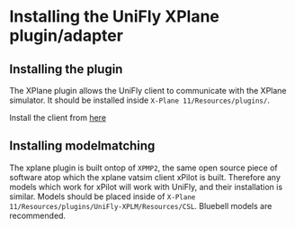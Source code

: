 # Installing the UniFly XPlane plugin/adapter

## Installing the plugin
The XPlane plugin allows the UniFly client to communicate with the XPlane simulator. It should be installed inside `X-Plane 11/Resources/plugins/`.

Install the client from [here](https://unifly.gg/UniFly-XPLM.zip)

## Installing modelmatching
The xplane plugin is built ontop of `XPMP2`, the same open source piece of software atop which the xplane vatsim client xPilot is built. Therefore any models which work for xPilot will work with UniFly, and their installation is similar. Models should be placed inside of `X-Plane 11/Resources/plugins/UniFly-XPLM/Resources/CSL`. Bluebell models are recommended.

